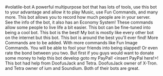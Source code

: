 #volatile-bot
A powerful multipurpose bot that has lots of tools, use this bot to your advantage and allow it to play Music, use Fun Commands, and many more. This bot allows you to record how much people are in your server. See the info of the bot, it also has an Economy System! These commands allow some people to live life a bit easier. This bot can be fine-tuned into being a cool bot. This bot is the best! My bot is mostly like every other bot on the internet but this bot. This bot is around the best you'll ever find! More Commands are to be added. With more commands like Fun Image Commands. You will be able to fool your friends into being slapped! Or even rate the bond between you two. But first if you guys would want to donate some money to help this bot develop goto my PayPal! <insert PayPal here!>! This bot had help from DoofusJack and Tetra. DoofusJack owner of X-Tron. and Tetra owner of ium and Soundium. Both of their bots are great.
